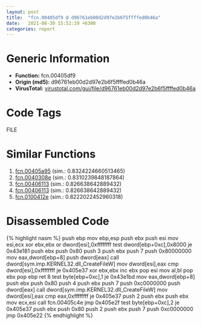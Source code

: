 ```yaml
---
layout: post
title:  "fcn.00405df9 @ d96761eb00d2d97e2b6f5ffffed0b46a"
date:   2021-08-30 15:52:19 +0300
categories: report
---
```


# Generic Information
- **Function:** fcn.00405df9
- **Origin (md5):** d96761eb00d2d97e2b6f5ffffed0b46a
- **VirusTotal:** [virustotal.com/gui/file/d96761eb00d2d97e2b6f5ffffed0b46a][virustotal_ref]

# Code Tags
<span class="tag" id="FILE">FILE</span>


# Similar Functions

1. [fcn.00405a95][similar_1_ref] (sim.: 0.8324224660513465)
2. [fcn.0040308e][similar_2_ref] (sim.: 0.8310239848187864)
3. [fcn.00406113][similar_3_ref] (sim.: 0.826638642889432)
4. [fcn.00406113][similar_4_ref] (sim.: 0.826638642889432)
5. [fcn.0100412e][similar_5_ref] (sim.: 0.8222022452960318)


# Disassembled Code

{% highlight nasm %}
push ebp
mov ebp,esp
push ebx
push esi
mov esi,ecx
xor ebx,ebx
or dword[esi],0xffffffff
test dword[ebp+0xc],0x8000
je 0x43e181
push ebx
push 0x80
push 3
push ebx
push 7
push 0x80000000
mov eax,dword[ebp+8]
push dword[eax]
call dword[sym.imp.KERNEL32.dll_CreateFileW]
mov dword[esi],eax
cmp dword[esi],0xffffffff
je 0x405e37
xor ebx,ebx
inc ebx
pop esi
mov al,bl
pop ebx
pop ebp
ret 8
test byte[ebp+0xc],1
je 0x43e1bd
mov eax,dword[ebp+8]
push ebx
push 0x80
push 4
push ebx
push 7
push 0xc0000000
push dword[eax]
call dword[sym.imp.KERNEL32.dll_CreateFileW]
mov dword[esi],eax
cmp eax,0xffffffff
je 0x405e37
push 2
push ebx
push ebx
mov ecx,esi
call fcn.00405c4e
jmp 0x405e2f
test byte[ebp+0xc],2
je 0x405e37
push ebx
push 0x80
push 2
push ebx
push 7
push 0xc0000000
jmp 0x405e22
{% endhighlight %}


[similar_1_ref]: /report/fcn.00405a95@4c2db4ba96e80258daff665d7d7a016a
[similar_2_ref]: /report/fcn.0040308e@73677cb40830e94fbfb5483ff33e40b9
[similar_3_ref]: /report/fcn.00406113@5bfd33ece1aeef8bda2c7fc886262ed9
[similar_4_ref]: /report/fcn.00406113@999ae3491971c32d67bd4c32561ea381
[similar_5_ref]: /report/fcn.0100412e@7be42d186738ec1816397d616de2cb9d
[virustotal_ref]: https://www.virustotal.com/gui/file/d96761eb00d2d97e2b6f5ffffed0b46a